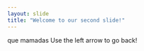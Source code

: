 ```yaml
---
layout: slide
title: "Welcome to our second slide!"
---
```

que mamadas
Use the left arrow to go back!
